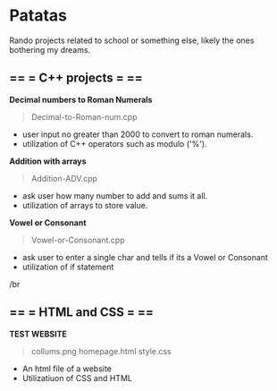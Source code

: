 # Patatas

Rando projects related to school or something else, likely the ones bothering my dreams.

## == = C++ projects = ==

  **Decimal numbers to Roman Numerals**
  >Decimal-to-Roman-num.cpp
  
   - user input no greater than 2000 to convert to roman numerals.
   - utilization of C++ operators such as modulo ('%').
    
  **Addition with arrays**
  >Addition-ADV.cpp
  
   - ask user how many number to add and sums it all.
   - utilization of arrays to store value.
   
 **Vowel or Consonant**
 >Vowel-or-Consonant.cpp
 
  - ask user to enter a single char and tells if its a Vowel or Consonant
  - utilization of if statement

/br

## == = HTML and CSS = ==

  **TEST WEBSITE**
  >collums.png
  >homepage.html
  >style.css
   - An html file of a website
   - Utilizatiuon of CSS and HTML

